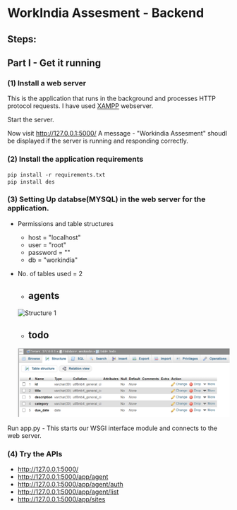# WorkIndia Assesment - Backend

## Steps:

## Part I - Get it running

### (1) Install a web server

This is the application that runs in the background and processes HTTP protocol requests.
I have used [XAMPP](https://www.apachefriends.org/download.html) webserver.

Start the server.

Now visit http://127.0.0.1:5000/ 
A message -  "Workindia Assesment" shoudl be displayed if the server is running and responding correctly.

### (2) Install the application requirements
    
    pip install -r requirements.txt
    pip install des

### (3) Setting Up databse(MYSQL) in the web server for the application.
- Permissions and table structures 
   * host = "localhost"
   * user = "root"
   * password = ""
   * db = "workindia"
 - No. of tables used = 2
    * ## agents
    
    ![Structure 1](https://github.com/shaswatsunny1998/Workindia-backend/blob/master/structures1.PNG)
    * ## todo
    ![Structure 2](structures2.PNG)

Run app.py - This starts our WSGI interface module and connects to the web server.

### (4) Try the APIs

* http://127.0.0.1:5000/
* http://127.0.0.1:5000/app/agent
* http://127.0.0.1:5000/app/agent/auth
* http://127.0.0.1:5000/app/agent/list
* http://127.0.0.1:5000/app/sites

